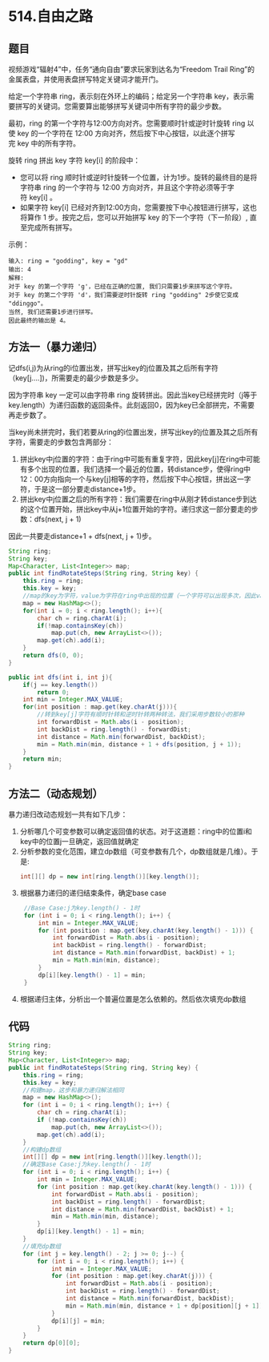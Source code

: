 # 514.自由之路

## 题目
视频游戏“辐射4”中，任务“通向自由”要求玩家到达名为“Freedom Trail Ring”的金属表盘，并使用表盘拼写特定关键词才能开门。

给定一个字符串 ring，表示刻在外环上的编码；给定另一个字符串 key，表示需要拼写的关键词。您需要算出能够拼写关键词中所有字符的最少步数。

最初，ring 的第一个字符与12:00方向对齐。您需要顺时针或逆时针旋转 ring 以使 key 的一个字符在 12:00 方向对齐，然后按下中心按钮，以此逐个拼写完 key 中的所有字符。

旋转 ring 拼出 key 字符 key[i] 的阶段中：

* 您可以将 ring 顺时针或逆时针旋转一个位置，计为1步。旋转的最终目的是将字符串 ring 的一个字符与 12:00 方向对齐，并且这个字符必须等于字符 key[i] 。
* 如果字符 key[i] 已经对齐到12:00方向，您需要按下中心按钮进行拼写，这也将算作 1 步。按完之后，您可以开始拼写 key 的下一个字符（下一阶段）, 直至完成所有拼写。



示例：

    输入: ring = "godding", key = "gd"
    输出: 4
    解释:
    对于 key 的第一个字符 'g'，已经在正确的位置, 我们只需要1步来拼写这个字符。 
    对于 key 的第二个字符 'd'，我们需要逆时针旋转 ring "godding" 2步使它变成 "ddinggo"。
    当然, 我们还需要1步进行拼写。
    因此最终的输出是 4。



## 方法一（暴力递归）

记dfs(i,j)为从ring的i位置出发，拼写出key的j位置及其之后所有字符（key[j....])，所需要走的最少步数是多少。

因为字符串 key 一定可以由字符串 ring 旋转拼出。因此当key已经拼完时（j等于key.length）为递归函数的返回条件。此刻返回0，因为key已全部拼完，不需要再走步数了。

当key尚未拼完时，我们若要从ring的i位置出发，拼写出key的j位置及其之后所有字符，需要走的步数包含两部分：
1. 拼出key中j位置的字符：由于ring中可能有重复字符，因此key[j]在ring中可能有多个出现的位置，我们选择一个最近的位置，转distance步，使得ring中12：00方向指向一个与key[j]相等的字符，然后按下中心按钮，拼出这一字符，于是这一部分要走distance+1步。
2. 拼出key中j位置之后的所有字符：我们需要在ring中从刚才转distance步到达的这个位置开始，拼出key中从j+1位置开始的字符。递归求这一部分要走的步数：dfs(next, j + 1)

因此一共要走distance+1 + dfs(next, j + 1)步。

```java
String ring;
String key;
Map<Character, List<Integer>> map;
public int findRotateSteps(String ring, String key) {
    this.ring = ring;
    this.key = key;
    //map的key为字符，value为字符在ring中出现的位置（一个字符可以出现多次，因此value为列表）
    map = new HashMap<>();
    for(int i = 0; i < ring.length(); i++){
        char ch = ring.charAt(i);
        if(!map.containsKey(ch))
            map.put(ch, new ArrayList<>());
        map.get(ch).add(i);
    }
    return dfs(0, 0);
}

public int dfs(int i, int j){
    if(j == key.length())
        return 0;
    int min = Integer.MAX_VALUE;
    for(int position : map.get(key.charAt(j))){
        //转到key[j]字符有顺时针转和逆时针转两种转法，我们采用步数较小的那种
        int forwardDist = Math.abs(i - position);
        int backDist = ring.length() - forwardDist;
        int distance = Math.min(forwardDist, backDist);
        min = Math.min(min, distance + 1 + dfs(position, j + 1));
    }
    return min;
}
```

## 方法二（动态规划）

暴力递归改动态规划一共有如下几步：
1. 分析哪几个可变参数可以确定返回值的状态。对于这道题：ring中的位置i和key中的位置j一旦确定，返回值就确定
2. 分析参数的变化范围，建立dp数组（可变参数有几个，dp数组就是几维）。于是:
    ```java
    int[][] dp = new int[ring.length()][key.length()];
    ```
3. 根据暴力递归的递归结束条件，确定base case
   ```java
    //Base Case:j为key.length() - 1时
    for (int i = 0; i < ring.length(); i++) {
        int min = Integer.MAX_VALUE;
        for (int position : map.get(key.charAt(key.length() - 1))) {
            int forwardDist = Math.abs(i - position);
            int backDist = ring.length() - forwardDist;
            int distance = Math.min(forwardDist, backDist) + 1;
            min = Math.min(min, distance);
        }
        dp[i][key.length() - 1] = min;
    }
   ```
4. 根据递归主体，分析出一个普遍位置是怎么依赖的。然后依次填充dp数组


## 代码
```java
String ring;
String key;
Map<Character, List<Integer>> map;
public int findRotateSteps(String ring, String key) {
    this.ring = ring;
    this.key = key;
    //构建map，这步和暴力递归解法相同
    map = new HashMap<>();
    for (int i = 0; i < ring.length(); i++) {
        char ch = ring.charAt(i);
        if (!map.containsKey(ch))
            map.put(ch, new ArrayList<>());
        map.get(ch).add(i);
    }
    //构建dp数组
    int[][] dp = new int[ring.length()][key.length()];
    //确定Base Case:j为key.length() - 1时
    for (int i = 0; i < ring.length(); i++) {
        int min = Integer.MAX_VALUE;
        for (int position : map.get(key.charAt(key.length() - 1))) {
            int forwardDist = Math.abs(i - position);
            int backDist = ring.length() - forwardDist;
            int distance = Math.min(forwardDist, backDist) + 1;
            min = Math.min(min, distance);
        }
        dp[i][key.length() - 1] = min;
    }
    //填充dp数组
    for (int j = key.length() - 2; j >= 0; j--) {
        for (int i = 0; i < ring.length(); i++) {
            int min = Integer.MAX_VALUE;
            for (int position : map.get(key.charAt(j))) {
                int forwardDist = Math.abs(i - position);
                int backDist = ring.length() - forwardDist;
                int distance = Math.min(forwardDist, backDist);
                min = Math.min(min, distance + 1 + dp[position][j + 1]);
            }
            dp[i][j] = min;
        }
    }
    return dp[0][0];
}
```


